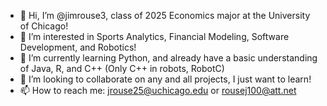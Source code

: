 - 👋 Hi, I’m @jimrouse3, class of 2025 Economics major at the University of Chicago!
- 👀 I’m interested in Sports Analytics, Financial Modeling, Software Development, and Robotics!
- 🌱 I’m currently learning Python, and already have a basic understanding of Java, R, and C++ (Only C++ in robots, RobotC)
- 💞️ I’m looking to collaborate on any and all projects, I just want to learn!
- 📫 How to reach me: jrouse25@uchicago.edu or rousej100@att.net

<!---
jimrouse3/jimrouse3 is a ✨ special ✨ repository because its `README.md` (this file) appears on your GitHub profile.
You can click the Preview link to take a look at your changes.
--->

